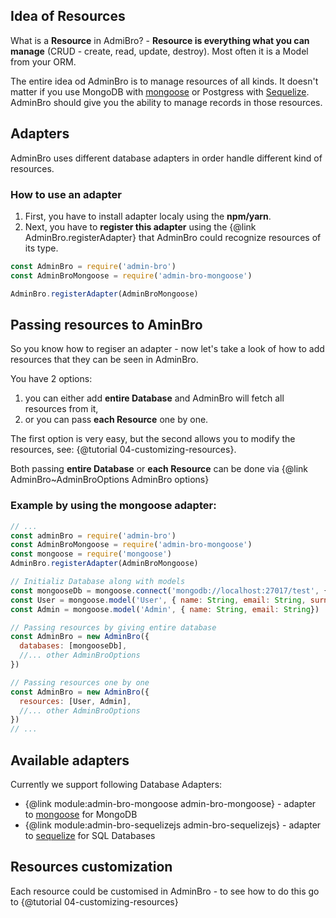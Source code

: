 ## Idea of Resources

What is a __Resource__ in AdmiBro? - __Resource is everything what you can manage__
(CRUD - create, read, update, destroy). Most often it is a Model from your ORM.

The entire idea od AdminBro is to manage resources of all kinds. It doesn't matter if you
use MongoDB with [mongoose](http://mongoosejs.com) or Postgress with [Sequelize](http://sequelizejs.com).
AdminBro should give you the ability to manage records in those resources.

## Adapters

AdminBro uses different database adapters in order handle different kind of resources.

### How to use an adapter

1. First, you have to install adapter localy using the __npm/yarn__.
2. Next, you have to __register this adapter__ using the {@link AdminBro.registerAdapter} 
that AdminBro could recognize resources of its type.

```javascript
const AdminBro = require('admin-bro')
const AdminBroMongoose = require('admin-bro-mongoose')

AdminBro.registerAdapter(AdminBroMongoose)
```

## Passing resources to AminBro

So you know how to regiser an adapter - now let's take a look of how to add resources that
they can be seen in AdminBro.

You have 2 options:

1. you can either add __entire Database__ and AdminBro will fetch all resources from it, 
2. or you can pass __each Resource__ one by one. 

The first option is very easy, but the second allows you to modify the resources, see: {@tutorial 04-customizing-resources}.

Both passing __entire Database__ or __each Resource__ can be done via {@link AdminBro~AdminBroOptions AdminBro options}

### Example by using the mongoose adapter:

```javascript
// ...
const adminBro = require('admin-bro')
const AdminBroMongoose = require('admin-bro-mongoose')
const mongoose = require('mongoose')
AdminBro.registerAdapter(AdminBroMongoose)

// Initializ Database along with models
const mongooseDb = mongoose.connect('mongodb://localhost:27017/test', { useNewUrlParser: true })
const User = mongoose.model('User', { name: String, email: String, surname: String })
const Admin = mongoose.model('Admin', { name: String, email: String})

// Passing resources by giving entire database
const AdminBro = new AdminBro({
  databases: [mongooseDb],
  //... other AdminBroOptions
})

// Passing resources one by one
const AdminBro = new AdminBro({
  resources: [User, Admin],
  //... other AdminBroOptions
})
// ... 
```

## Available adapters

Currently we support following Database Adapters:

- {@link module:admin-bro-mongoose admin-bro-mongoose} - adapter to [mongoose](http://mongoosejs.com) for MongoDB
- {@link module:admin-bro-sequelizejs admin-bro-sequelizejs} - adapter to [sequelize](http://sequelize.com) for SQL Databases

## Resources customization

Each resource could be customised in AdminBro - to see how to do this go to {@tutorial 04-customizing-resources}

